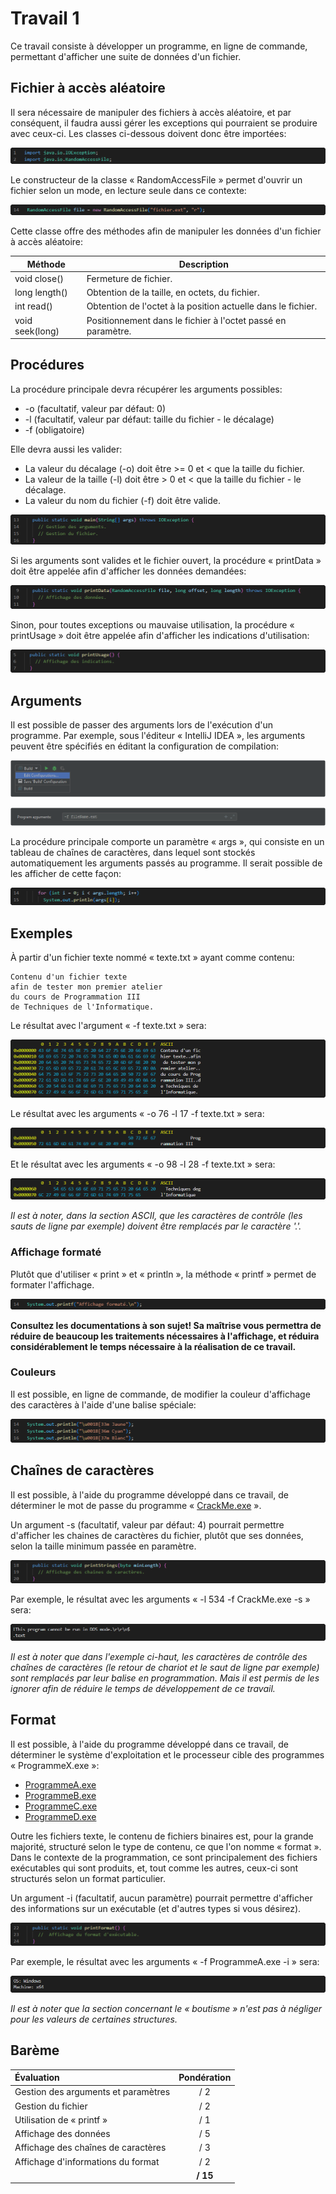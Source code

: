 # Travail 1

Ce travail consiste à développer un programme, en ligne de commande, permettant d'afficher une suite de données d'un fichier.

## Fichier à accès aléatoire

Il sera nécessaire de manipuler des fichiers à accès aléatoire, et par conséquent, il faudra aussi gérer les exceptions qui pourraient se produire avec ceux-ci. Les classes ci-dessous doivent donc être importées:

![Importations](Images/TP1Imports.png)

Le constructeur de la classe « RandomAccessFile » permet d'ouvrir un fichier selon un mode, en lecture seule dans ce contexte:

![Fichier à accès aléatoire](Images/TP1RandomAccessFile.png)

Cette classe offre des méthodes afin de manipuler les données d'un fichier à accès aléatoire:

Méthode         | Description
----------------|-------------------------------------------------------------
void close()    | Fermeture de fichier.
long length()   | Obtention de la taille, en octets, du fichier.
int read()      | Obtention de l'octet à la position actuelle dans le fichier.
void seek(long) | Positionnement dans le fichier à l'octet passé en paramètre.

## Procédures

La procédure principale devra récupérer les arguments possibles:

- -o (facultatif, valeur par défaut: 0)
- -l (facultatif, valeur par défaut: taille du fichier - le décalage)
- -f (obligatoire)

Elle devra aussi les valider:

- La valeur du décalage (-o) doit être >= 0 et < que la taille du fichier.
- La valeur de la taille (-l) doit être > 0 et < que la taille du fichier - le décalage.
- La valeur du nom du fichier (-f) doit être valide.

![Fonction principale](Images/TP1Main.png)

Si les arguments sont valides et le fichier ouvert, la procédure « printData » doit être appelée afin d'afficher les données demandées:

![Données](Images/TP1PrintData.png)

Sinon, pour toutes exceptions ou mauvaise utilisation, la procédure « printUsage » doit être appelée afin d'afficher les indications d'utilisation:

![Indications](Images/TP1PrintUsage.png)

## Arguments

Il est possible de passer des arguments lors de l'exécution d'un programme. Par exemple, sous l'éditeur « IntelliJ IDEA », les arguments peuvent être spécifiés en éditant la configuration de compilation:

![Configuration](Images/TP1IDEAConfiguration.png)

![Arguments](Images/TP1IDEAArguments.png)

La procédure principale comporte un paramètre « args », qui consiste en un tableau de chaînes de caractères, dans lequel sont stockés automatiquement les arguments passés au programme. Il serait possible de les afficher de cette façon:

![Arguments](Images/TP1Args.png)

## Exemples

À partir d'un fichier texte nommé « texte.txt » ayant comme contenu:

```
Contenu d'un fichier texte
afin de tester mon premier atelier
du cours de Programmation III
de Techniques de l'Informatique.
```

Le résultat avec l'argument « -f texte.txt » sera:

![Exemple](Images/TP1Exemple.png)

Le résultat avec les arguments « -o 76 -l 17 -f texte.txt » sera:

![Exemple](Images/TP1ExempleA.png)

Et le résultat avec les arguments « -o 98 -l 28 -f texte.txt » sera:

![Exemple](Images/TP1ExempleB.png)

*Il est à noter, dans la section ASCII, que les caractères de contrôle (les sauts de ligne par exemple) doivent être remplacés par le caractère '.'.*

### Affichage formaté

Plutôt que d'utiliser « print » et « println », la méthode « printf » permet de formater l'affichage.

![printf](Images/TP1Printf.png)

**Consultez les documentations à son sujet! Sa maîtrise vous permettra de réduire de beaucoup les traitements nécessaires à l'affichage, et réduira considérablement le temps nécessaire à la réalisation de ce travail.**

### Couleurs

Il est possible, en ligne de commande, de modifier la couleur d'affichage des caractères à l'aide d'une balise spéciale:

![Couleurs](Images/TP1Colors.png)

## Chaînes de caractères

Il est possible, à l'aide du programme développé dans ce travail, de déterminer le mot de passe du programme « [CrackMe.exe](Files/CrackMe.exe) ».

Un argument -s (facultatif, valeur par défaut: 4) pourrait permettre d'afficher les chaines de caractères du fichier, plutôt que ses données, selon la taille minimum passée en paramètre.

![Chaînes de caractères](Images/TP1PrintStrings.png)

Par exemple, le résultat avec les arguments « -l 534 -f CrackMe.exe -s » sera:

![Chaînes de caractères](Images/TP1Strings.png)

*Il est à noter que dans l'exemple ci-haut, les caractères de contrôle des chaînes de caractères (le retour de chariot et le saut de ligne par exemple) sont remplacés par leur balise en programmation. Mais il est permis de les ignorer afin de réduire le temps de développement de ce travail.*

## Format

Il est possible, à l'aide du programme développé dans ce travail, de déterminer le système d'exploitation et le processeur cible des programmes « ProgrammeX.exe »:

- [ProgrammeA.exe](Files/ProgrammeA.exe)
- [ProgrammeB.exe](Files/ProgrammeB.exe)
- [ProgrammeC.exe](Files/ProgrammeC.exe)
- [ProgrammeD.exe](Files/ProgrammeD.exe)

Outre les fichiers texte, le contenu de fichiers binaires est, pour la grande majorité, structuré selon le type de contenu, ce que l'on nomme « format ». Dans le contexte de la programmation, ce sont principalement des fichiers exécutables qui sont produits, et, tout comme les autres, ceux-ci sont structurés selon un format particulier.

Un argument -i (facultatif, aucun paramètre) pourrait permettre d'afficher des informations sur un exécutable (et d'autres types si vous désirez).

![Format](Images/TP1PrintFormat.png)

Par exemple, le résultat avec les arguments « -f ProgrammeA.exe -i » sera:

![Format](Images/TP1Format.png)

*Il est à noter que la section concernant le « boutisme » n'est pas à négliger pour les valeurs de certaines structures.*

## Barème

|Évaluation|Pondération|
|:---------|:---------:|
|Gestion des arguments et paramètres|/ 2|
|Gestion du fichier|/ 2|
|Utilisation de « printf »|/ 1|
|Affichage des données|/ 5|
|Affichage des chaînes de caractères|/ 3|
|Affichage d'informations du format|/ 2|
| |**/ 15**|

